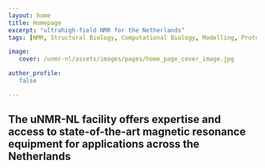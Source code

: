 ```yaml
---
layout: home
title: Homepage
excerpt: "ultrahigh-field NMR for the Netherlands"
tags: [NMR, Structural Biology, Computational Biology, Modelling, Protein Structure]

image:
   cover: /unmr-nl/assets/images/pages/home_page_cover_image.jpg

author_profile: 
   false

---
```

## The uNMR-NL facility offers expertise and access to state-of-the-art magnetic resonance equipment for applications across the Netherlands

